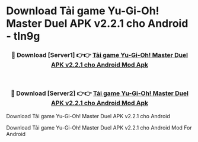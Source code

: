 # Download Tải game Yu-Gi-Oh! Master Duel APK v2.2.1 cho Android - tln9g


<div align="center">
<h3>🔴 Download [Server1] 👉👉 <a href="https://apk-comot.site?title=Tải_game_Yu-Gi-Oh!_Master_Duel_APK_v2.2.1_cho_Android">Tải game Yu-Gi-Oh! Master Duel APK v2.2.1 cho Android Mod Apk</a></h3><br>
<h3>🔴 Download [Server2] 👉👉 <a href="https://apk-comot.site?title=Tải_game_Yu-Gi-Oh!_Master_Duel_APK_v2.2.1_cho_Android">Tải game Yu-Gi-Oh! Master Duel APK v2.2.1 cho Android Mod Apk</a></h3>
</div>



Download Tải game Yu-Gi-Oh! Master Duel APK v2.2.1 cho Android 

Download Tải game Yu-Gi-Oh! Master Duel APK v2.2.1 cho Android Mod For Android
